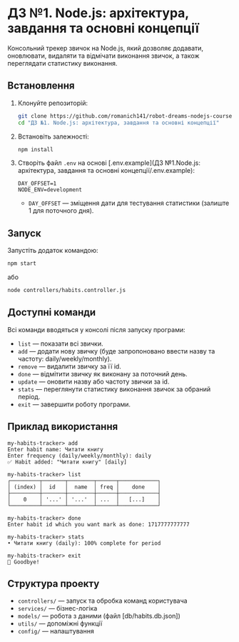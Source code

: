 # ДЗ №1. Node.js: архітектура, завдання та основні концепції

Консольний трекер звичок на Node.js, який дозволяє додавати, оновлювати, видаляти та відмічати виконання звичок, а також переглядати статистику виконання.

## Встановлення

1. Клонуйте репозиторій:
   ```sh
   git clone https://github.com/romanich141/robot-dreams-nodejs-course
   cd "ДЗ №1. Node.js: архітектура, завдання та основні концепції"
   ```
2. Встановіть залежності:
   ```sh
   npm install
   ```

3. Створіть файл `.env` на основі [.env.example](ДЗ №1.Node.js: архітектура, завдання та основні концепції/.env.example):
   ```
   DAY_OFFSET=1
   NODE_ENV=development
   ```

   - `DAY_OFFSET` — зміщення дати для тестування статистики (залиште 1 для поточного дня).

## Запуск

Запустіть додаток командою:
```sh
npm start
```
або
```sh
node controllers/habits.controller.js
```

## Доступні команди

Всі команди вводяться у консолі після запуску програми:

- `list` — показати всі звички.
- `add` — додати нову звичку (буде запропоновано ввести назву та частоту: daily/weekly/monthly).
- `remove` — видалити звичку за її id.
- `done` — відмітити звичку як виконану за поточний день.
- `update` — оновити назву або частоту звички за id.
- `stats` — переглянути статистику виконання звичок за обраний період.
- `exit` — завершити роботу програми.

## Приклад використання

```
my-habits-tracker> add
Enter habit name: Читати книгу
Enter frequency (daily/weekly/monthly): daily
✅ Habit added: "Читати книгу" [daily]

my-habits-tracker> list
┌─────────┬───────┬────────┬──────┬────────────┐
│ (index) │  id   │  name  │ freq │    done    │
├─────────┼───────┼────────┼──────┼────────────┤
│    0    │ '...' │ '...'  │ ...  │   [...]    │
└─────────┴───────┴────────┴──────┴────────────┘

my-habits-tracker> done
Enter habit id which you want mark as done: 1717777777777

my-habits-tracker> stats
• Читати книгу (daily): 100% complete for period

my-habits-tracker> exit
👋 Goodbye!
```

## Структура проекту

- `controllers/` — запуск та обробка команд користувача
- `services/` — бізнес-логіка
- `models/` — робота з даними (файл [db/habits.db.json])
- `utils/` — допоміжні функції
- `config/` — налаштування